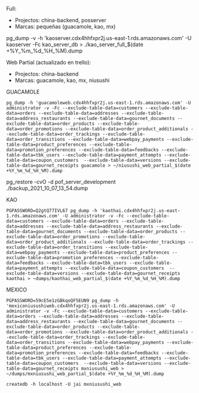 Full:
- Projectos: china-backend, posserver
- Marcas: pequeñas (guacamole, kao, mx)

pg_dump -v -h 'kaoserver.cdx4hhfxpr2j.us-east-1.rds.amazonaws.com' -U kaoserver -Fc kao_server_db > ./kao_server_full_$(date +%Y_%m_%d_%H_%M).dump


Web Partial (actualizado en trello):
- Projectos: china-backend
- Marcas: guacamole, kao, mx, niusushi

GUACAMOLE
```psql
pg_dump -h 'guacamoleweb.cdx4hhfxpr2j.us-east-1.rds.amazonaws.com' -U administrator -v -Fc --exclude-table-data=customers --exclude-table-data=orders --exclude-table-data=addresses --exclude-table-data=address_restaurants --exclude-table-data=gournet_documents --exclude-table-data=order_products --exclude-table-data=order_promotions --exclude-table-data=order_product_additionals --exclude-table-data=order_trackings --exclude-table-data=order_transitions --exclude-table-data=webpay_payments --exclude-table-data=product_preferences --exclude-table-data=promotion_preferences --exclude-table-data=feedbacks --exclude-table-data=tbk_users --exclude-table-data=payment_attempts --exclude-table-data=coupon_customers  --exclude-table-data=versions --exclude-table-data=gournet_receipts guacamole > ~/niusushi_web_partial_$(date +%Y_%m_%d_%H_%M).dump 
```

pg_restore -cvO -d pof_server_development ./backup_2021_10_07_13_54.dump


KAO
```psql
PGPASSWORD=Q2gtQ77IVL67 pg_dump -h 'kaothai.cdx4hhfxpr2j.us-east-1.rds.amazonaws.com' -U administrator -v -Fc --exclude-table-data=customers --exclude-table-data=orders --exclude-table-data=addresses --exclude-table-data=address_restaurants --exclude-table-data=gournet_documents --exclude-table-data=order_products --exclude-table-data=order_promotions --exclude-table-data=order_product_additionals --exclude-table-data=order_trackings --exclude-table-data=order_transitions --exclude-table-data=webpay_payments --exclude-table-data=product_preferences --exclude-table-data=promotion_preferences --exclude-table-data=feedbacks --exclude-table-data=tbk_users --exclude-table-data=payment_attempts --exclude-table-data=coupon_customers  --exclude-table-data=versions --exclude-table-data=gournet_receipts kaothai > ~dumps/kaothai_web_partial_$(date +%Y_%m_%d_%H_%M).dump 
```

MEXICO
```psql
PGPASSWORD=59cE5e1zGBkqoQF5EUN9 pg_dump -h 'mexiconiusushiweb.cdx4hhfxpr2j.us-east-1.rds.amazonaws.com' -U administrator -v -Fc --exclude-table-data=customers --exclude-table-data=orders --exclude-table-data=addresses --exclude-table-data=address_restaurants --exclude-table-data=gournet_documents --exclude-table-data=order_products --exclude-table-data=order_promotions --exclude-table-data=order_product_additionals --exclude-table-data=order_trackings --exclude-table-data=order_transitions --exclude-table-data=webpay_payments --exclude-table-data=product_preferences --exclude-table-data=promotion_preferences --exclude-table-data=feedbacks --exclude-table-data=tbk_users --exclude-table-data=payment_attempts --exclude-table-data=coupon_customers  --exclude-table-data=versions --exclude-table-data=gournet_receipts mxniusushi_web > ~/dumps/mxniusushi_web_partial_$(date +%Y_%m_%d_%H_%M).dump 
```

`createdb -h localhost -U jai mxniusushi_web`
